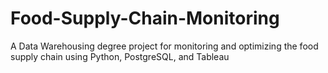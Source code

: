 # Food-Supply-Chain-Monitoring
A Data Warehousing degree project for monitoring and optimizing the food supply chain using Python, PostgreSQL, and Tableau
